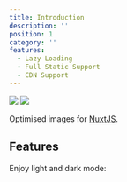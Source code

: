 ```yaml
---
title: Introduction
description: ''
position: 1
category: ''
features:
  - Lazy Loading
  - Full Static Support
  - CDN Support
---
```


<img src="/preview.png" class="light-img" />
<img src="/preview-dark.png" class="dark-img" />

Optimised images for [NuxtJS](https://nuxtjs.org).

## Features

<list :items="features"></list>

<p class="flex items-center">Enjoy light and dark mode:&nbsp;<app-color-switcher class="p-2"></app-color-switcher></p>

